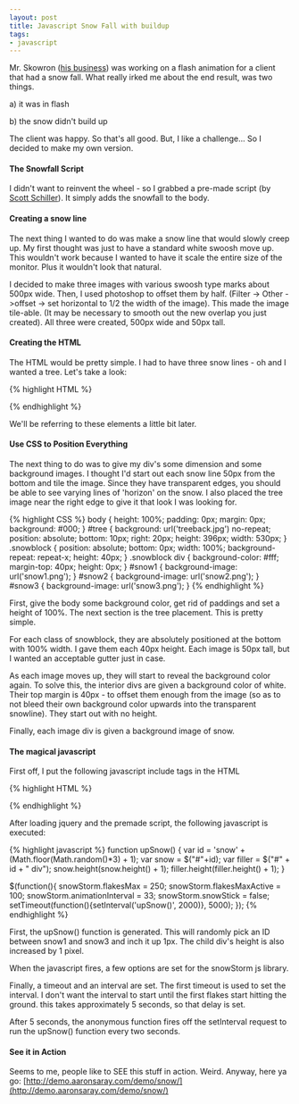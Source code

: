 ```yaml
---
layout: post
title: Javascript Snow Fall with buildup
tags:
- javascript
---
```


Mr. Skowron ([his business](http://markskowrondesign.com)) was working on a flash animation for a client that had a snow fall.  What really irked me about the end result, was two things.

a) it was in flash

b) the snow didn't build up

The client was happy.  So that's all good.  But, I like a challenge... So I decided to make my own version.

#### The Snowfall Script

I didn't want to reinvent the wheel - so I grabbed a pre-made script (by [Scott Schiller](http://schillmania.co)).  It simply adds the snowfall to the body.

#### Creating a snow line

The next thing I wanted to do was make a snow line that would slowly creep up.  My first thought was just to have a standard white swoosh move up.  This wouldn't work because I wanted to have it scale the entire size of the monitor. Plus it wouldn't look that natural.

I decided to make three images with various swoosh type marks about 500px wide.  Then, I used photoshop to offset them by half.  (Filter -> Other ->offset -> set horizontal to 1/2 the width of the image).  This made the image tile-able. (It may be necessary to smooth out the new overlap you just created).  All three were created, 500px wide and 50px tall.

#### Creating the HTML

The HTML would be pretty simple.  I had to have three snow lines - oh and I wanted a tree.  Let's take a look:

{% highlight HTML %}
<html lang="en" xmlns="http://www.w3.org/1999/xhtml">
    <head>
        <title>Snow!</title>
    </head>
    <body>
        <div id="tree"></div>
        <div id="snow1" class="snowblock"><div></div></div>
        <div id="snow2" class="snowblock"><div></div></div>
        <div id="snow3" class="snowblock"><div></div></div>
    </body>
</html>
{% endhighlight %}


We'll be referring to these elements a little bit later.

#### Use CSS to Position Everything

The next thing to do was to give my div's some dimension and some background images.  I thought I'd start out each snow line 50px from the bottom and tile the image.  Since they have transparent edges, you should be able to see varying lines of 'horizon' on the snow.  I also placed the tree image near the right edge to give it that look I was looking for.

{% highlight CSS %}
body {
    height: 100%;
    padding: 0px;
    margin: 0px;
    background: #000;
}
#tree {
    background: url('treeback.jpg') no-repeat;
    position: absolute;
    bottom: 10px;
    right: 20px;
    height: 396px;
    width: 530px;
}
.snowblock {
    position: absolute;
    bottom: 0px;
    width: 100%;
    background-repeat: repeat-x;
    height: 40px;
}
.snowblock div {
    background-color: #fff;
    margin-top: 40px;
    height: 0px;
}
#snow1 {
    background-image: url('snow1.png');
}
#snow2 {
    background-image: url('snow2.png');
}
#snow3 {
    background-image: url('snow3.png');
}
{% endhighlight %}


First, give the body some background color, get rid of paddings and set a height of 100%.  The next section is the tree placement.  This is pretty simple.

For each class of snowblock, they are absolutely positioned at the bottom with 100% width.  I gave them each 40px height.  Each image is 50px tall, but I wanted an acceptable gutter just in case.

As each image moves up, they will start to reveal the background color again.  To solve this, the interior divs are given a background color of white.  Their top margin is 40px - to offset them enough from the image (so as to not bleed their own background color upwards into the transparent snowline).  They start out with no height.

Finally, each image div is given a background image of snow.

#### The magical javascript

First off, I put the following javascript include tags in the HTML

{% highlight HTML %}
<script src="http://ajax.googleapis.com/ajax/libs/jquery/1.3.2/jquery.min.js" type="text/javascript"></script>
<script src="snowstorm.js" type="text/javascript"></script>
{% endhighlight %}
    

After loading jquery and the premade script, the following javascript is executed:

{% highlight javascript %}
function upSnow()
{
    var id = 'snow' + (Math.floor(Math.random()*3) + 1);
    var snow = $("#"+id);
    var filler = $("#" + id + " div");
    snow.height(snow.height() + 1);
    filler.height(filler.height() + 1);
}

$(function(){
    snowStorm.flakesMax = 250;
    snowStorm.flakesMaxActive = 100;
    snowStorm.animationInterval = 33;
    snowStorm.snowStick = false;
    setTimeout(function(){setInterval('upSnow()', 2000)}, 5000);
});
{% endhighlight %}
    

First, the upSnow() function is generated.  This will randomly pick an ID between snow1 and snow3 and inch it up 1px.  The child div's height is also increased by 1 pixel.

When the javascript fires, a few options are set for the snowStorm js library.

Finally, a timeout and an interval are set.  The first timeout is used to set the interval.  I don't want the interval to start until the first flakes start hitting the ground.  this takes approximately 5 seconds, so that delay is set.

After 5 seconds, the anonymous function fires off the setInterval request to run the upSnow() function every two seconds.



#### See it in Action


Seems to me, people like to SEE this stuff in action.  Weird.  Anyway, here ya go:
[http://demo.aaronsaray.com/demo/snow/](http://demo.aaronsaray.com/demo/snow/)
